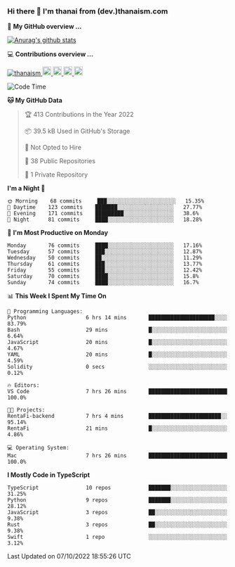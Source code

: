 ### Hi there 👋 I'm thanai from (dev.)thanaism.com

<!-- バッジ関連 -->
<!--
メイン：https://shields.io/category/social
GitHub view：https://github.com/antonkomarev/github-profile-views-counter
Qiita contributions：https://qiita.com/mikkame/items/f2c60d9caf8a8e38ec50
 -->

🍎 **My GitHub overview ...**

<!-- GitHubトロフィー -->
<!--
https://github.com/ryo-ma/github-profile-trophy
 -->

<!-- [![trophy](https://github-profile-trophy.vercel.app/?username=thanaism)](https://github.com/thanaism/thanaism) -->

<!-- GitHubステータス -->
<!--
https://github.com/anuraghazra/github-readme-stats
 -->

[![Anurag's github stats](https://github-readme-stats.vercel.app/api?username=thanaism&count_private=true&show_icons=true)](https://github.com/thanaism/thanaism)

<!-- [![ReadMe Card](https://github-readme-stats.vercel.app/api/pin/?username=thanaism&repo=thanaism)](https://github.com/thanaism/thanaism) -->

<!-- Skill icons -->
<!--
https://rahuldkjain.github.io/gh-profile-readme-generator/
 -->

💻 **Contributions overview ...**

<p align="left">

  <a href="https://github.com/thanaism/thanaism/">
    <img src="https://komarev.com/ghpvc/?username=thanaism" alt="thanaism" />
  </a>
  <a href="http://twitter.com/okinawa__noodle">
    <img height="20" src="https://img.shields.io/twitter/follow/okinawa__noodle?label=Twitter&logo=twitter&style=flat" />
  </a>
  <a href="https://github.com/thanaism">
    <img height="20" src="https://img.shields.io/github/followers/thanaism?label=follow&logo=github&style=flat" />
  </a>
  <!-- <a href="https://www.reddit.com/user/thanaism">
    <img height="20" src="https://img.shields.io/reddit/user-karma/combined/thanaism?label=Reddit&logo=reddit&style=flat" />
  </a>
  <a href="https://stackoverflow.com/users/5720201/thanaism">
    <img height="20" src="https://img.shields.io/stackexchange/stackoverflow/r/5720201?label=StackOverflow&logo=stack-overflow&style=flat" /> -->
  </a>
  <a href="http://qiita.com/thanai">
    <img height="20" src="https://qiita-badge.apiapi.app/s/thanai/posts.svg" />
  </a>
  <//qiita.com/thanai">
    <img height="20" src="https://qiita-badge.apiapi.app/s/thanai/contributions.svg" />
  </a>
</p>

<!--START_SECTION:waka-->
![Code Time](http://img.shields.io/badge/Code%20Time-1%2C037%20hrs%2011%20mins-blue)

**🐱 My GitHub Data** 

> 🏆 413 Contributions in the Year 2022
 > 
> 📦 39.5 kB Used in GitHub's Storage 
 > 
> 🚫 Not Opted to Hire
 > 
> 📜 38 Public Repositories 
 > 
> 🔑 1 Private Repository 
 > 
**I'm a Night 🦉** 

```text
🌞 Morning    68 commits     ███░░░░░░░░░░░░░░░░░░░░░░   15.35% 
🌆 Daytime    123 commits    ███████░░░░░░░░░░░░░░░░░░   27.77% 
🌃 Evening    171 commits    █████████░░░░░░░░░░░░░░░░   38.6% 
🌙 Night      81 commits     ████░░░░░░░░░░░░░░░░░░░░░   18.28%

```
📅 **I'm Most Productive on Monday** 

```text
Monday       76 commits     ████░░░░░░░░░░░░░░░░░░░░░   17.16% 
Tuesday      57 commits     ███░░░░░░░░░░░░░░░░░░░░░░   12.87% 
Wednesday    50 commits     ██░░░░░░░░░░░░░░░░░░░░░░░   11.29% 
Thursday     61 commits     ███░░░░░░░░░░░░░░░░░░░░░░   13.77% 
Friday       55 commits     ███░░░░░░░░░░░░░░░░░░░░░░   12.42% 
Saturday     70 commits     ████░░░░░░░░░░░░░░░░░░░░░   15.8% 
Sunday       74 commits     ████░░░░░░░░░░░░░░░░░░░░░   16.7%

```


📊 **This Week I Spent My Time On** 

```text
💬 Programming Languages: 
Python                   6 hrs 14 mins       █████████████████████░░░░   83.79% 
Bash                     29 mins             █░░░░░░░░░░░░░░░░░░░░░░░░   6.64% 
JavaScript               20 mins             █░░░░░░░░░░░░░░░░░░░░░░░░   4.67% 
YAML                     20 mins             █░░░░░░░░░░░░░░░░░░░░░░░░   4.59% 
Solidity                 0 secs              ░░░░░░░░░░░░░░░░░░░░░░░░░   0.12%

🔥 Editors: 
VS Code                  7 hrs 26 mins       █████████████████████████   100.0%

🐱‍💻 Projects: 
RentaFi-backend          7 hrs 4 mins        ███████████████████████░░   95.14% 
RentaFi                  21 mins             █░░░░░░░░░░░░░░░░░░░░░░░░   4.86%

💻 Operating System: 
Mac                      7 hrs 26 mins       █████████████████████████   100.0%

```

**I Mostly Code in TypeScript** 

```text
TypeScript               10 repos            ███████░░░░░░░░░░░░░░░░░░   31.25% 
Python                   9 repos             ███████░░░░░░░░░░░░░░░░░░   28.12% 
JavaScript               3 repos             ██░░░░░░░░░░░░░░░░░░░░░░░   9.38% 
Rust                     3 repos             ██░░░░░░░░░░░░░░░░░░░░░░░   9.38% 
Swift                    1 repo              ░░░░░░░░░░░░░░░░░░░░░░░░░   3.12%

```



 Last Updated on 07/10/2022 18:55:26 UTC
<!--END_SECTION:waka-->
